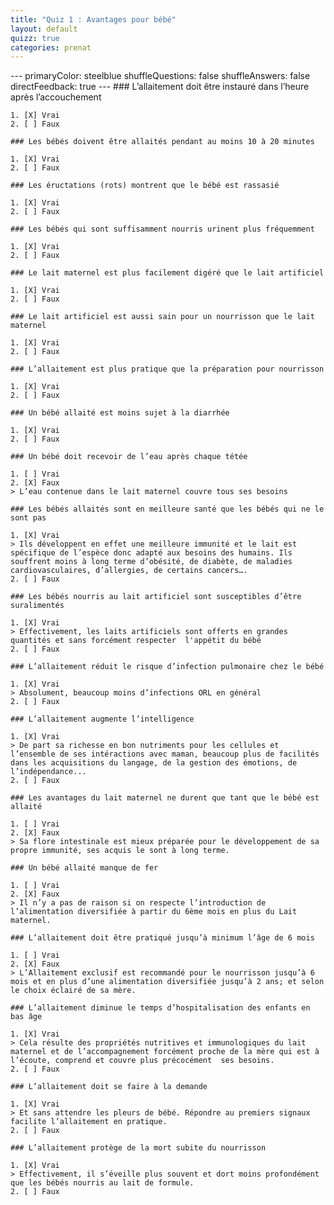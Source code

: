 ```yaml
---
title: "Quiz 1 : Avantages pour bébé"
layout: default
quizz: true
categories: prenat
--- 
```

<div class="quizdown">
    ---
    primaryColor: steelblue
    shuffleQuestions: false
    shuffleAnswers: false
    directFeedback: true
    ---
    ### L’allaitement doit être instauré dans l’heure après l’accouchement

    1. [X] Vrai
    2. [ ] Faux

    ### Les bébés doivent être allaités pendant au moins 10 à 20 minutes

    1. [X] Vrai
    2. [ ] Faux

    ### Les éructations (rots) montrent que le bébé est rassasié

    1. [X] Vrai
    2. [ ] Faux

    ### Les bébés qui sont suffisamment nourris urinent plus fréquemment

    1. [X] Vrai
    2. [ ] Faux

    ### Le lait maternel est plus facilement digéré que le lait artificiel

    1. [X] Vrai
    2. [ ] Faux

    ### Le lait artificiel est aussi sain pour un nourrisson que le lait maternel

    1. [X] Vrai
    2. [ ] Faux

    ### L’allaitement est plus pratique que la préparation pour nourrisson

    1. [X] Vrai
    2. [ ] Faux

    ### Un bébé allaité est moins sujet à la diarrhée 

    1. [X] Vrai
    2. [ ] Faux

    ### Un bébé doit recevoir de l’eau après chaque tétée 

    1. [ ] Vrai
    2. [X] Faux
	> L’eau contenue dans le lait maternel couvre tous ses besoins

    ### Les bébés allaités sont en meilleure santé que les bébés qui ne le sont pas

    1. [X] Vrai
	> Ils développent en effet une meilleure immunité et le lait est spécifique de l’espèce donc adapté aux besoins des humains. Ils souffrent moins à long terme d’obésité, de diabète, de maladies cardiovasculaires, d’allergies, de certains cancers….
    2. [ ] Faux

    ### Les bébés nourris au lait artificiel sont susceptibles d’être suralimentés

    1. [X] Vrai
	> Effectivement, les laits artificiels sont offerts en grandes quantités et sans forcément respecter  l'appétit du bébé 
    2. [ ] Faux

    ### L’allaitement réduit le risque d’infection pulmonaire chez le bébé

    1. [X] Vrai
	> Absolument, beaucoup moins d’infections ORL en général
    2. [ ] Faux

    ### L’allaitement augmente l’intelligence

    1. [X] Vrai
	> De part sa richesse en bon nutriments pour les cellules et l’ensemble de ses intéractions avec maman, beaucoup plus de facilités dans les acquisitions du langage, de la gestion des émotions, de l’indépendance...
    2. [ ] Faux

    ### Les avantages du lait maternel ne durent que tant que le bébé est allaité 

    1. [ ] Vrai
    2. [X] Faux
	> Sa flore intestinale est mieux préparée pour le développement de sa propre immunité, ses acquis le sont à long terme.

    ### Un bébé allaité manque de fer 

    1. [ ] Vrai
    2. [X] Faux
	> Il n’y a pas de raison si on respecte l’introduction de l’alimentation diversifiée à partir du 6ème mois en plus du Lait maternel.

    ### L’allaitement doit être pratiqué jusqu’à minimum l’âge de 6 mois 

    1. [ ] Vrai
    2. [X] Faux
	> L’Allaitement exclusif est recommandé pour le nourrisson jusqu’à 6 mois et en plus d’une alimentation diversifiée jusqu’à 2 ans; et selon le choix éclairé de sa mère.

    ### L’allaitement diminue le temps d’hospitalisation des enfants en bas âge

    1. [X] Vrai
	> Cela résulte des propriétés nutritives et immunologiques du lait maternel et de l’accompagnement forcément proche de la mère qui est à l’écoute, comprend et couvre plus précocément  ses besoins.
    2. [ ] Faux

    ### L’allaitement doit se faire à la demande 

    1. [X] Vrai
	> Et sans attendre les pleurs de bébé. Répondre au premiers signaux facilite l’allaitement en pratique.
    2. [ ] Faux

    ### L’allaitement protège de la mort subite du nourrisson

    1. [X] Vrai
	> Effectivement, il s’éveille plus souvent et dort moins profondément que les bébés nourris au lait de formule.
    2. [ ] Faux



</div>
